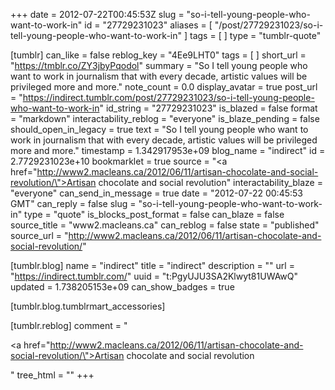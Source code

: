 +++
date = 2012-07-22T00:45:53Z
slug = "so-i-tell-young-people-who-want-to-work-in"
id = "27729231023"
aliases = [ "/post/27729231023/so-i-tell-young-people-who-want-to-work-in" ]
tags = [ ]
type = "tumblr-quote"

[tumblr]
can_like = false
reblog_key = "4Ee9LHT0"
tags = [ ]
short_url = "https://tmblr.co/ZY3jbyPqodol"
summary = "So I tell young people who want to work in journalism that with every decade, artistic values will be privileged more and more."
note_count = 0.0
display_avatar = true
post_url = "https://indirect.tumblr.com/post/27729231023/so-i-tell-young-people-who-want-to-work-in"
id_string = "27729231023"
is_blazed = false
format = "markdown"
interactability_reblog = "everyone"
is_blaze_pending = false
should_open_in_legacy = true
text = "So I tell young people who want to work in journalism that with every decade, artistic values will be privileged more and more."
timestamp = 1.342917953e+09
blog_name = "indirect"
id = 2.7729231023e+10
bookmarklet = true
source = "<a href=\"http://www2.macleans.ca/2012/06/11/artisan-chocolate-and-social-revolution/\">Artisan chocolate and social revolution</a>"
interactability_blaze = "everyone"
can_send_in_message = true
date = "2012-07-22 00:45:53 GMT"
can_reply = false
slug = "so-i-tell-young-people-who-want-to-work-in"
type = "quote"
is_blocks_post_format = false
can_blaze = false
source_title = "www2.macleans.ca"
can_reblog = false
state = "published"
source_url = "http://www2.macleans.ca/2012/06/11/artisan-chocolate-and-social-revolution/"

[tumblr.blog]
name = "indirect"
title = "indirect"
description = ""
url = "https://indirect.tumblr.com/"
uuid = "t:PgyUJU3SA2Klwyt81UWAwQ"
updated = 1.738205153e+09
can_show_badges = true

[tumblr.blog.tumblrmart_accessories]

[tumblr.reblog]
comment = "<p><a href=\"http://www2.macleans.ca/2012/06/11/artisan-chocolate-and-social-revolution/\">Artisan chocolate and social revolution</a></p>"
tree_html = ""
+++
